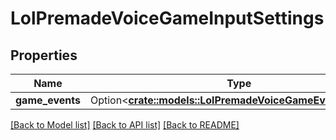 # LolPremadeVoiceGameInputSettings

## Properties

Name | Type | Description | Notes
------------ | ------------- | ------------- | -------------
**game_events** | Option<[**crate::models::LolPremadeVoiceGameEventHotkeys**](LolPremadeVoiceGameEventHotkeys.md)> |  | [optional]

[[Back to Model list]](../README.md#documentation-for-models) [[Back to API list]](../README.md#documentation-for-api-endpoints) [[Back to README]](../README.md)


